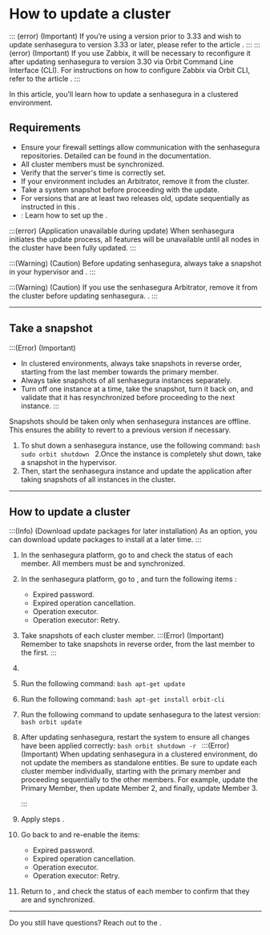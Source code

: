 # How to update a cluster 

::: (error) (Important)
If you’re using a version prior to 3.33 and wish to update senhasegura to version 3.33 or later, please refer to the article .
:::
::: (error) (Important)
If you use Zabbix, it will be necessary to reconfigure it after updating senhasegura to version 3.30 via Orbit Command Line Interface (CLI). For instructions on how to configure Zabbix via Orbit CLI, refer to the article .
:::

In this article, you’ll learn how to update a senhasegura in a clustered environment. 


## Requirements

*  Ensure your firewall settings allow communication with the senhasegura repositories. Detailed  can be found in the documentation.
*  All cluster members must be synchronized.
*  Verify that the server's time is correctly set.
*  If your environment includes an Arbitrator, remove it from the cluster.
*  Take a system snapshot before proceeding with the update.
*  For versions that are at least two releases old, update sequentially as instructed in this .
* : Learn how to set up the .

:::(error) (Application unavailable during update)
When senhasegura initiates the update process, all features will be unavailable until all nodes in the cluster have been fully updated.
:::

:::(Warning) (Caution)
Before updating senhasegura, always take a snapshot in your hypervisor and .
:::

:::(Warning) (Caution)
If you use the senhasegura Arbitrator, remove it from the cluster before updating senhasegura. .
:::

* * *

## Take a snapshot

:::(Error) (Important)
* In clustered environments, always take snapshots in reverse order, starting from the last member towards the primary member.
* Always take snapshots of all senhasegura instances separately.
* Turn off one instance at a time, take the snapshot, turn it back on, and validate that it has resynchronized before proceeding to the next instance.
:::

Snapshots should be taken only when senhasegura instances are offline. This ensures the ability to revert to a previous version if necessary.

1. To shut down a senhasegura instance, use the following command:
    `bash
    sudo orbit shutdown
    `
2.Once the instance is completely shut down, take a snapshot in the hypervisor.   
3. Then, start the senhasegura instance and update the application after taking snapshots of all instances in the cluster.

* * *

## How to update a cluster

:::(Info) (Download update packages for later installation)
As an option, you can download update packages to install at a later time. 
:::

1. In the senhasegura platform, go to  and check the status of each member. All members must be  and synchronized.

2. In the senhasegura platform, go to , and turn the following items :
    * Expired password.
    * Expired operation cancellation. 
    * Operation executor.
    * Operation executor: Retry.
3. Take snapshots of each cluster member. 
    :::(Error) (Important)
    Remember to take snapshots in reverse order, from the last member to the first.
    :::
4. 
5. Run the following command:
    `bash
    apt-get update
    `
6. Run the following command:
    `bash
    apt-get install orbit-cli
    `
7. Run the following command to update senhasegura to the latest version:
    `bash
    orbit update
    `
8. After updating senhasegura, restart the system to ensure all changes have been applied correctly:
    `bash
    orbit shutdown -r
    `
    :::(Error) (Important)
    When updating senhasegura in a clustered environment, do not update the members as standalone entities. Be sure to update each cluster member individually, starting with the primary member and proceeding sequentially to the other members. For example, update the Primary Member, then update Member 2, and finally, update Member 3. 

    

    :::

9. Apply steps .
10. Go back to  and re-enable the items:

    * Expired password.
    * Expired operation cancellation.
    * Operation executor.
    * Operation executor: Retry.

11. Return to , and check the status of each member to confirm that they are  and synchronized.


* * *

Do you still have questions? Reach out to the .